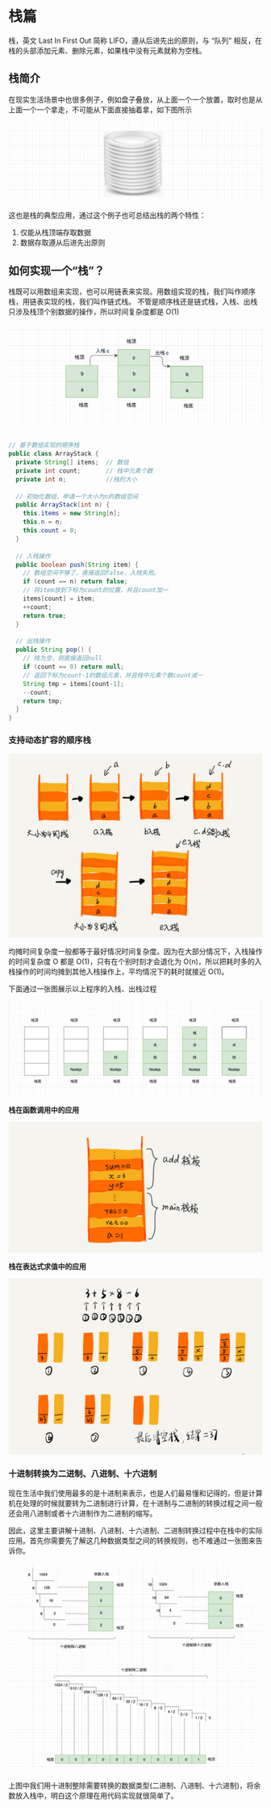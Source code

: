 # 栈篇

栈，英文 Last In First Out 简称 LIFO，遵从后进先出的原则，与 “队列” 相反，在栈的头部添加元素、删除元素，如果栈中没有元素就称为空栈。

## 栈简介

在现实生活场景中也很多例子，例如盘子叠放，从上面一个一个放置，取时也是从上面一个一个拿走，不可能从下面直接抽着拿，如下图所示

![](./img/stack_plate.png)

这也是栈的典型应用，通过这个例子也可总结出栈的两个特性：

1. 仅能从栈顶端存取数据
2. 数据存取遵从后进先出原则

## 如何实现一个“栈”？

栈既可以用数组来实现，也可以用链表来实现。用数组实现的栈，我们叫作顺序栈，用链表实现的栈，我们叫作链式栈。
不管是顺序栈还是链式栈，入栈、出栈只涉及栈顶个别数据的操作，所以时间复杂度都是 O(1)

![](./img/js-array-stack.png)

```java

// 基于数组实现的顺序栈
public class ArrayStack {
  private String[] items;  // 数组
  private int count;       // 栈中元素个数
  private int n;           //栈的大小

  // 初始化数组，申请一个大小为n的数组空间
  public ArrayStack(int n) {
    this.items = new String[n];
    this.n = n;
    this.count = 0;
  }

  // 入栈操作
  public boolean push(String item) {
    // 数组空间不够了，直接返回false，入栈失败。
    if (count == n) return false;
    // 将item放到下标为count的位置，并且count加一
    items[count] = item;
    ++count;
    return true;
  }
  
  // 出栈操作
  public String pop() {
    // 栈为空，则直接返回null
    if (count == 0) return null;
    // 返回下标为count-1的数组元素，并且栈中元素个数count减一
    String tmp = items[count-1];
    --count;
    return tmp;
  }
}
```
### 支持动态扩容的顺序栈

![](./img/stack_expansion_array.png)

均摊时间复杂度一般都等于最好情况时间复杂度。因为在大部分情况下，入栈操作的时间复杂度 O 都是 O(1)，只有在个别时刻才会退化为 O(n)，所以把耗时多的入栈操作的时间均摊到其他入栈操作上，平均情况下的耗时就接近 O(1)。


下面通过一张图展示以上程序的入栈、出栈过程

![](./img/stack_machine_made.png)



**栈在函数调用中的应用**

![](./img/stack_func_run.jpeg)

**栈在表达式求值中的应用**

![](./img/stack_func_evaluation.jpeg)

### 十进制转换为二进制、八进制、十六进制

现在生活中我们使用最多的是十进制来表示，也是人们最易懂和记得的，但是计算机在处理的时候就要转为二进制进行计算，在十进制与二进制的转换过程之间一般还会用八进制或者十六进制作为二进制的缩写。

因此，这里主要讲解十进制、八进制、十六进制、二进制转换过程中在栈中的实际应用。首先你需要先了解这几种数据类型之间的转换规则，也不难通过一张图来告诉你。

![](./img/data_transformation.png)

上图中我们用十进制整除需要转换的数据类型(二进制、八进制、十六进制)，将余数放入栈中，明白这个原理在用代码实现就很简单了。